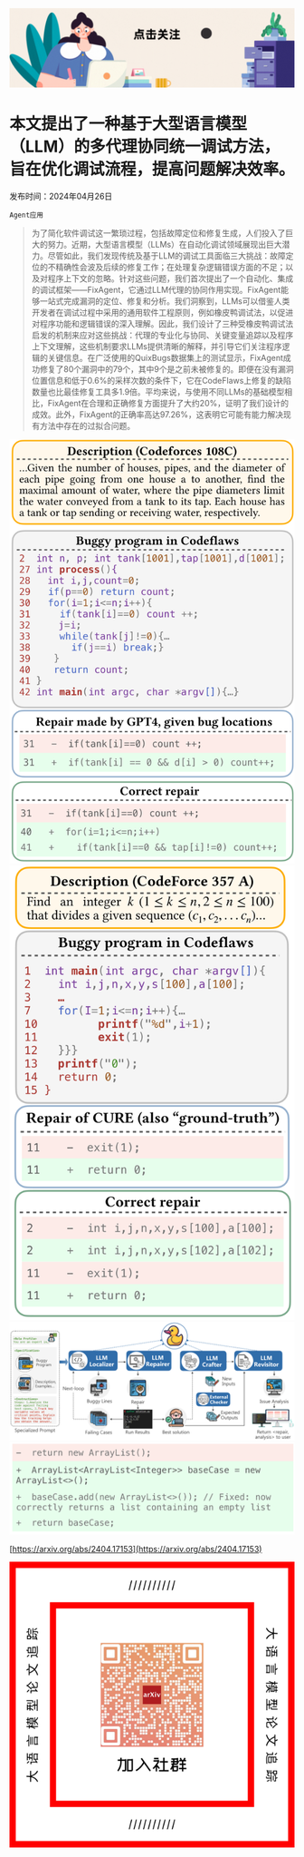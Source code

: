 ![](https://raw.githubusercontent.com/HuggingAGI/HuggingArxiv/main/imgs/follow2.gif)
# 本文提出了一种基于大型语言模型（LLM）的多代理协同统一调试方法，旨在优化调试流程，提高问题解决效率。
发布时间：2024年04月26日

`Agent应用`
> 为了简化软件调试这一繁琐过程，包括故障定位和修复生成，人们投入了巨大的努力。近期，大型语言模型（LLMs）在自动化调试领域展现出巨大潜力。尽管如此，我们发现传统及基于LLM的调试工具面临三大挑战：故障定位的不精确性会波及后续的修复工作；在处理复杂逻辑错误方面的不足；以及对程序上下文的忽略。针对这些问题，我们首次提出了一个自动化、集成的调试框架——FixAgent，它通过LLM代理的协同作用实现。FixAgent能够一站式完成漏洞的定位、修复和分析。我们洞察到，LLMs可以借鉴人类开发者在调试过程中采用的通用软件工程原则，例如橡皮鸭调试法，以促进对程序功能和逻辑错误的深入理解。因此，我们设计了三种受橡皮鸭调试法启发的机制来应对这些挑战：代理的专业化与协同、关键变量追踪以及程序上下文理解，这些机制要求LLMs提供清晰的解释，并引导它们关注程序逻辑的关键信息。在广泛使用的QuixBugs数据集上的测试显示，FixAgent成功修复了80个漏洞中的79个，其中9个是之前未被修复的。即便在没有漏洞位置信息和低于0.6%的采样次数的条件下，它在CodeFlaws上修复的缺陷数量也比最佳修复工具多1.9倍。平均来说，与使用不同LLMs的基础模型相比，FixAgent在合理和正确修复方面提升了大约20%，证明了我们设计的成效。此外，FixAgent的正确率高达97.26%，这表明它可能有能力解决现有方法中存在的过拟合问题。

![](https://raw.githubusercontent.com/HuggingAGI/HuggingArxiv/main/paper_images/2404.17153/x1.png)
![](https://raw.githubusercontent.com/HuggingAGI/HuggingArxiv/main/paper_images/2404.17153/x2.png)
![](https://raw.githubusercontent.com/HuggingAGI/HuggingArxiv/main/paper_images/2404.17153/x3.png)
![](https://raw.githubusercontent.com/HuggingAGI/HuggingArxiv/main/paper_images/2404.17153/x4.png)


[https://arxiv.org/abs/2404.17153](https://arxiv.org/abs/2404.17153)

![](https://raw.githubusercontent.com/HuggingAGI/HuggingArxiv/main/imgs/qrcode.png)